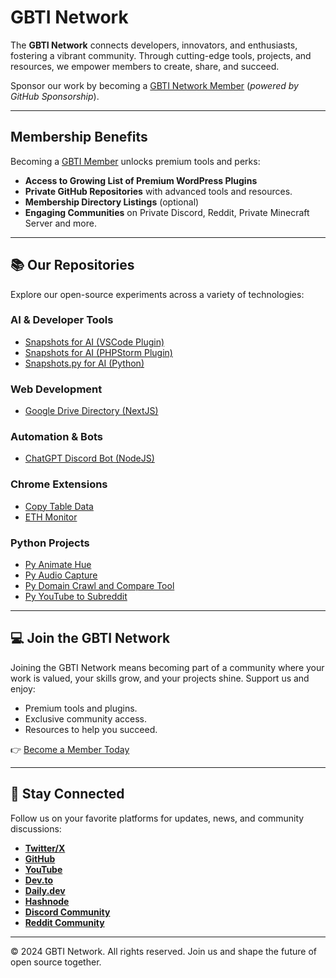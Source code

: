# GBTI Network 

The **GBTI Network** connects developers, innovators, and enthusiasts, fostering a vibrant community. Through cutting-edge tools, projects, and resources, we empower members to create, share, and succeed.

Sponsor our work by becoming a [GBTI Network Member](https://github.com/sponsors/gbti-network) (_powered by GitHub Sponsorship_).

---

## Membership Benefits

Becoming a [GBTI Member](https://github.com/sponsors/gbti-network) unlocks premium tools and perks:
- **Access to Growing List of Premium WordPress Plugins**
- **Private GitHub Repositories** with advanced tools and resources.
- **Membership Directory Listings** (optional)
- **Engaging Communities** on Private Discord, Reddit, Private Minecraft Server and more.
  
---

## 📚 Our Repositories

Explore our open-source experiments across a variety of technologies:

### AI & Developer Tools
- [Snapshots for AI (VSCode Plugin)](https://github.com/gbti-network/vscode-snapshots-for-ai)
- [Snapshots for AI (PHPStorm Plugin)](https://github.com/gbti-netowrk/phpstorm-snapshots-for-ai/)
- [Snapshots.py for AI (Python)](https://github.com/gbti-network/snapshots-for-ai)

### Web Development
- [Google Drive Directory (NextJS)](https://github.com/gbti-network/nextjs-google-drive-directory)

### Automation & Bots
- [ChatGPT Discord Bot (NodeJS)](https://github.com/gbti-network/nodejs-chatgpt-discord-bot)

### Chrome Extensions
- [Copy Table Data](https://github.com/gbti-network/chrome-extension-copy-table-data)
- [ETH Monitor](https://github.com/gbti-network/chrome-extension-eth-monitor)

### Python Projects
- [Py Animate Hue](https://github.com/gbti-network/py-animate-hue)
- [Py Audio Capture](https://github.com/gbti-network/py-audio-capture)
- [Py Domain Crawl and Compare Tool](https://github.com/gbti-network/py-domain-crawler-and-comparison-tool)
- [Py YouTube to Subreddit](https://github.com/gbti-network/py-youtube-to-subreddit)

---

## 💻 Join the GBTI Network

Joining the GBTI Network means becoming part of a community where your work is valued, your skills grow, and your projects shine. Support us and enjoy:
- Premium tools and plugins.
- Exclusive community access.
- Resources to help you succeed.

👉 [Become a Member Today](https://gbti.local/membership/)

---

## 📡 Stay Connected

Follow us on your favorite platforms for updates, news, and community discussions:
- **[Twitter/X](https://twitter.com/gbti_network)**
- **[GitHub](https://github.com/gbti-network)**
- **[YouTube](https://www.youtube.com/channel/UCh4FjB6r4oWQW-QFiwqv-UA)**
- **[Dev.to](https://dev.to/gbti)**
- **[Daily.dev](https://dly.to/zfCriM6JfRF)**
- **[Hashnode](https://gbti.hashnode.dev/)**
- **[Discord Community](https://gbti.network)**
- **[Reddit Community](https://www.reddit.com/r/GBTI_network)**

---

© 2024 GBTI Network. All rights reserved. Join us and shape the future of open source together.
